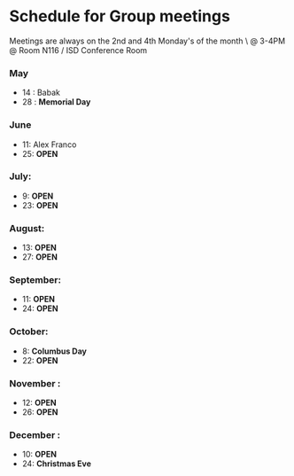 # Schedule for Group meetings

Meetings are always on the 2nd and 4th Monday's of the month \\
@ 3-4PM @ Room N116 / ISD Conference Room 

### May
- 14 : Babak 
- 28 : **Memorial Day**  

### June
- 11: Alex Franco
- 25: **OPEN**

### July: 
- 9: **OPEN**
- 23: **OPEN**

### August: 
- 13: **OPEN**
- 27: **OPEN**

### September:
- 11: **OPEN**
- 24: **OPEN**

### October:
- 8: **Columbus Day**
- 22: **OPEN**

### November :
- 12: **OPEN**
- 26: **OPEN**


### December :
- 10: **OPEN**
- 24: **Christmas Eve**

